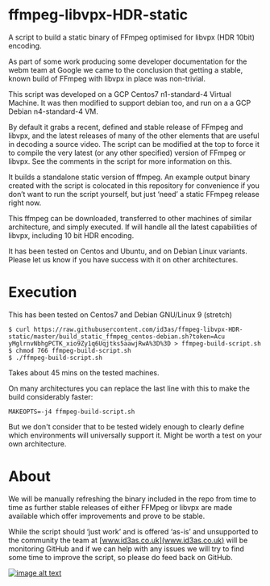 # ffmpeg-libvpx-HDR-static
A script to build a static binary of FFmpeg optimised for libvpx (HDR 10bit) encoding.

As part of some work producing some developer documentation for the webm team at Google we came to the conclusion that getting a stable, known build of FFmpeg with libvpx in place was non-trivial.

This script was developed on a GCP Centos7 n1-standard-4 Virtual Machine. It was then modified to support debian too, and run on a a GCP Debian n4-standard-4 VM.

By default it grabs a recent, defined and stable release of FFmpeg and libvpx, and the latest releases of many of the other elements that are useful in decoding a source video. The script can be modified at the top to force it to compile the very latest (or any other specified) version of FFmpeg or libvpx. See the comments in the script for more information on this.

It builds a standalone static version of ffmpeg. An example output binary created with the script is colocated in this repository for convenience if you don’t want to run the script yourself, but just ‘need’ a static FFmpeg release right now.

This ffmpeg can be downloaded, transferred to other machines of similar architecture, and simply executed. If will handle all the latest capabilities of libvpx, including 10 bit HDR encoding.

It has been tested on Centos and Ubuntu, and on Debian Linux variants. Please let us know if you have success with it on other architectures.

# Execution 

This has been tested on Centos7 and Debian GNU/Linux 9 (stretch)

```{r, engine='bash', count_lines}
$ curl https://raw.githubusercontent.com/id3as/ffmpeg-libvpx-HDR-static/master/build_static_ffmpeg_centos-debian.sh?token=Acu
yMglrnvNbhgPCTK_xio9Zy1q6Uqjtks5aawjRwA%3D%3D > ffmpeg-build-script.sh
$ chmod 766 ffmpeg-build-script.sh
$ ./ffmpeg-build-script.sh
```

Takes about 45 mins on the tested machines.

On many architectures you can replace the last line with this to make the build considerably faster:

```{r, engine='bash', count_lines}
MAKEOPTS=-j4 ffmpeg-build-script.sh
```
But we don't consider that to be tested widely enough to clearly define which environments will universally support it. Might be worth a test on your own architecture.

# About

We will be manually refreshing the binary included in the repo from time to time as further stable releases of either FFMpeg or libvpx are made available which offer improvements and prove to be stable.

While the script should ‘just work’ and is offered ‘as-is’ and unsupported to the community the team at [www.id3as.co.uk](www.id3as.co.uk) will be monitoring GitHub and if we can help with any issues we will try to find some time to improve the script, so please do feed back on GitHub.

[![image alt text](https://static.wixstatic.com/media/b1006e_f523c081c6f448dd91e45e46eea54a86~mv2.png?dn=Screen+Shot+2018-01-17+at+10.25.15.png)](http://id3as.co.uk/active)

